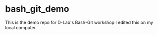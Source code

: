 # bash_git_demo
This is the demo repo for D-Lab's Bash-Git workshop
I edited this on my local computer. 
